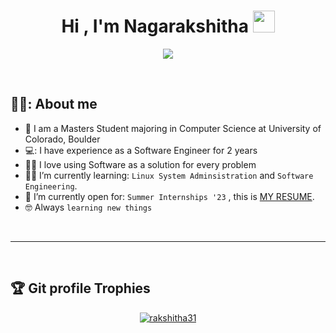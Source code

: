 <h1 align="center">Hi , I'm Nagarakshitha <img src="https://media.giphy.com/media/hvRJCLFzcasrR4ia7z/giphy.gif" width="35"></h1>
<p align="center">
  <a href="https://github.com/DenverCoder1/readme-typing-svg"><img src="https://readme-typing-svg.herokuapp.com?lines=Computer+Science+Student;|Software%20Engineer;Always%20learning%20new%20things&center=true&width=500&height=50"></a>
</p>

<br>



## 💁‍♀️:  About me
- :school: I am a Masters Student majoring in Computer Science at University of Colorado, Boulder
- 💻: I have experience as a Software Engineer for 2 years
- :technologist: I love using Software as a solution for every problem
- :student: I’m currently learning: `Linux System Adminsistration` and `Software Engineering`.
- :thinking: I’m currently open for: `Summer Internships '23` , this is [MY RESUME](https://drive.google.com/file/d/1VjekYdz7RRi2BeKXsTDfZ54125PSX9wk/view?usp=sharing).
- :nerd_face: Always `learning new things`
	
<br>


----



<br/>

## :trophy: Git profile Trophies

<p align="center"> <a href="https://github.com/rakshitha31/github-profile-trophy"><img src="https://github-profile-trophy.vercel.app/?username=rakshitha31&layout=compact&theme=algolia" alt="rakshitha31" /></a> </p>

